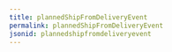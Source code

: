 ```yaml
---
title: plannedShipFromDeliveryEvent
permalink: plannedShipFromDeliveryEvent
jsonid: plannedshipfromdeliveryevent
---
```

